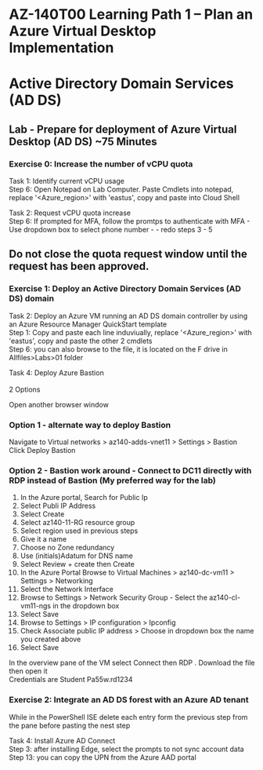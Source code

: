 # AZ-140T00 Learning Path 1 – Plan an Azure Virtual Desktop Implementation

# Active Directory Domain Services (AD DS)

## Lab - Prepare for deployment of Azure Virtual Desktop (AD DS) ~75 Minutes

### Exercise 0:  Increase the number of vCPU quota

Task 1:  Identify current vCPU usage <br>
Step 6:  Open Notepad on Lab Computer.  Paste Cmdlets into notepad, replace '<Azure_region>' with 'eastus', copy and paste into Cloud Shell <br>

Task 2:  Request vCPU quota increase <br>
Step 6:  If prompted for MFA, follow the promtps to authenticate with MFA - Use dropdown box to select phone number - -  redo steps 3 - 5 <br>

## Do not close the quota request window until the request has been approved.

### Exercise 1:  Deploy an Active Directory Domain Services (AD DS) domain

Task 2:  Deploy an Azure VM running an AD DS domain controller by using an Azure Resource Manager QuickStart template <br>
Step 1:  Copy and paste each line induviually, replace '<Azure_region>' with 'eastus', copy and paste the other 2 cmdlets <br>
Step 6:  you can also browse to the file, it is located on the F drive in Allfiles>Labs>01 folder <br>

Task 4: Deploy Azure Bastion <br>\
2 Options <br>

Open another browser window <br>

### Option 1 - alternate way to deploy Bastion

Navigate to Virtual networks > az140-adds-vnet11 > Settings > Bastion <br>
Click Deploy Bastion <br>

### Option 2 - Bastion work around - Connect to DC11 directly with RDP instead of Bastion (My preferred way for the lab)
1.  In the Azure portal, Search for Public Ip <br>
2.  Select Publi IP Address
3.  Select Create
4.  Select az140-11-RG resource group <br>
5.  Select region used in previous steps <br>
6.  Give it a name <br>
7.  Choose no Zone redundancy <br>
8.  Use (initials)Adatum for DNS name <br>
9.  Select Review + create then Create <br>
10. In the Azure Portal Browse to Virtual Machines > az140-dc-vm11 > Settings > Networking <br>
11.  Select the Network Interface <br>
12.  Browse to Settings > Network Security Group - Select the az140-cl-vm11-ngs in the dropdown box <br>
13.  Select Save <br>
14.  Browse to Settings > IP configuration > Ipconfig <br>
15.  Check Associate public IP address > Choose in dropdown box the name you created above <br>
16.  Select Save <br>

In the overview pane of the VM select Connect then RDP . Download the file then open it <br>
Credentials are Student   Pa55w.rd1234  <br>

### Exercise 2: Integrate an AD DS forest with an Azure AD tenant

While in the PowerShell ISE delete each entry form the previous step from the pane before pasting the nest step <br>

Task 4: Install Azure AD Connect <br>
Step 3:  after installing Edge, select the prompts to not sync account data <br>
Step 13: you can copy the UPN from the Azure AAD portal <br>
